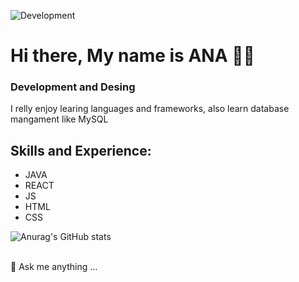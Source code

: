 ![Development](https://github.githubassets.com/assets/thumbnail-31b2a20df6fc.png)

# Hi there, My name is ANA 🫳🏻
### Development and Desing
I relly enjoy learing languages and frameworks, also learn database mangament like MySQL 


## Skills and Experience:
- JAVA 
- REACT
- JS 
- HTML 
- CSS 


![Anurag's GitHub stats](https://github-readme-stats.vercel.app/api?username=anaDevlol&theme=ayu-mirage&show_icons=true)

</br>   💬 Ask me anything ...

<!--
**anaDevlol/AnaDevlol** is a ✨ _special_ ✨ repository because its `README.md` (this file) appears on your GitHub profile.

Here are some ideas to get you started:

- 🔭 I’m currently working on ...
- 🌱 I’m currently learning ...
- 👯 I’m looking to collaborate on ...
- 🤔 I’m looking for help with ...
- 💬 Ask me about ...
- 📫 How to reach me: ...
- 😄 Pronouns: ...
- ⚡ Fun fact: ...🦧
-->
